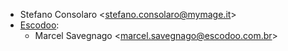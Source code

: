 - Stefano Consolaro \<<stefano.consolaro@mymage.it>\>
- [Escodoo](https://www.escodoo.com.br):
  - Marcel Savegnago \<<marcel.savegnago@escodoo.com.br>\>
